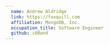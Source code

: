 ```yaml
---
  name: Andrew Aldridge
  link: https://foxquill.com
  affiliation: MongoDB, Inc.
  occupation_title: Software Engineer
  github: i80and
---
```

